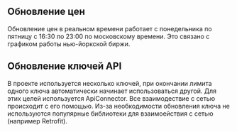 ## Обновление цен
Обновление цен в реальном времени работает с 
понедельника по пятницу с 16:30 по 23:00 по 
московскому времени. Это связано с графиком работы 
нью-йоркской биржи.
<br>
## Обновление ключей API
В проекте используется несколько ключей, 
при окончании лимита одного ключа автоматически начинает 
использоваться другой. Для этих целей используется ApiConnector.
Все взаимодествие с сетью происходит с его помощью. Из-за необкодимости 
обновления ключа не используются популярные библиотеки для 
взаимоействия с сетью (например Retrofit).


